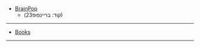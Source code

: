- [BrainPop](<https://il.brainpop.com/>)
  - (קוד: בריינפופ23)

---

- [Books](<https://padlet.com/redirect?url=https%3A%2F%2Fschool.booksgiant.com%2Flogin%2Fhe>)

--- 
